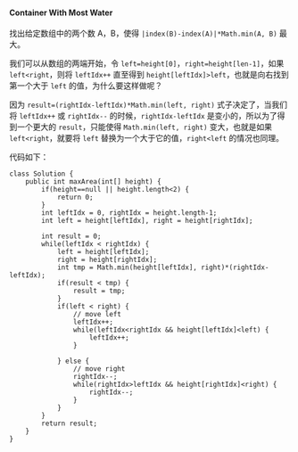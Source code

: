 #### Container With Most Water

找出给定数组中的两个数 A，B，使得 `|index(B)-index(A)|*Math.min(A, B)` 最大。

我们可以从数组的两端开始，令 `left=height[0]`，`right=height[len-1]`，如果 `left<right`，则将 `leftIdx++` 直至得到 `height[leftIdx]>left`，也就是向右找到第一个大于 `left` 的值，为什么要这样做呢？

因为 `result=(rightIdx-leftIdx)*Math.min(left, right)` 式子决定了，当我们将 `leftIdx++` 或 `rightIdx--` 的时候，`rightIdx-leftIdx` 是变小的，所以为了得到一个更大的 `result`，只能使得 `Math.min(left, right)` 变大，也就是如果 `left<right`，就要将 `left` 替换为一个大于它的值，`right<left` 的情况也同理。

代码如下：

```
class Solution {
    public int maxArea(int[] height) {
        if(height==null || height.length<2) {
            return 0;
        }
        int leftIdx = 0, rightIdx = height.length-1;
        int left = height[leftIdx], right = height[rightIdx];
        
        int result = 0;
        while(leftIdx < rightIdx) {
            left = height[leftIdx];
            right = height[rightIdx];
            int tmp = Math.min(height[leftIdx], right)*(rightIdx-leftIdx);
            if(result < tmp) {
                result = tmp;
            }
            if(left < right) {
                // move left
                leftIdx++;
                while(leftIdx<rightIdx && height[leftIdx]<left) {
                    leftIdx++;
                }
                
            } else {
                // move right
                rightIdx--;
                while(rightIdx>leftIdx && height[rightIdx]<right) {
                    rightIdx--;
                }
            }
        }
        return result;
    }
}
```